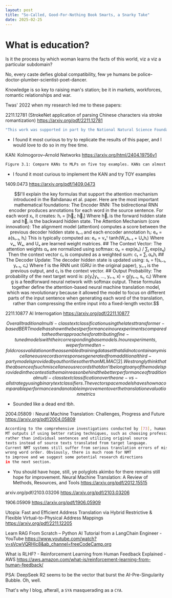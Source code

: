 ```yaml
---
layout: post
title: "So-Called, Good-For-Nothing Book Smarts, a Snarky Take"
date: 2025-02-25
---
```


# What is education?

Is it the process by which woman learns the facts of this world, viz a viz a particular subdomain?

No, every caste defies global compatibility, few ye humans be police-doctor-plumber-scientist-poet-dancer.

Knowledge is so key to raising man's station; be it in markets, workforces, romantic relationships and war.

Twas' 2022 when my research led me to these papers:

2211.12781 (StrokeNet application of parsing Chinese characters via stroke romantization)
https://arxiv.org/pdf/2211.12781

```sh
"This work was supported in part by the National Natural Science Foundation of China (Grant No.62206076) and Shenzhen College Stability Support Plan (Grant No. GXWD20220811173340003 and GXWD20220817123150002)."
```
* I found it most curious to try to replicate the results of this paper, and I would love to do so in my free time.


KAN: Kolmogorov–Arnold Networks
https://arxiv.org/html/2404.19756v1

```sh
Figure 3.1: Compare KANs to MLPs on five toy examples. KANs can almost saturate the fastest scaling law predicted by our theory  (α = 4), while MLPs scales slowly and plateau quickly.
```
* I found it most curious to implement the KAN and try TOY examples 

1409.0473
https://arxiv.org/pdf/1409.0473

```math
I'll explain the key formulas that support the attention mechanism introduced in the Bahdanau et al. paper. Here are the most important mathematical foundations:

The Encoder RNN:
The bidirectional RNN encoder produces annotations for each word in the source sentence. For each word xᵢ, it creates:

hᵢ = [h⃗ᵢ; h⃖ᵢ]

Where h⃗ᵢ is the forward hidden state and h⃖ᵢ is the backward hidden state.
The Attention Mechanism (core innovation):
The alignment model (attention) computes a score between the previous decoder hidden state sₜ₋₁ and each encoder annotation hᵢ:

eₜᵢ = a(sₜ₋₁, hᵢ)

This is typically computed as:
eₜᵢ = vₐᵀ tanh(Wₐsₜ₋₁ + Uₐhᵢ)

Where vₐ, Wₐ, and Uₐ are learned weight matrices.

## The Context Vector:
The attention weights αₜᵢ are normalized using softmax:

αₜᵢ = exp(eₜᵢ) / ∑ⱼ exp(eₜⱼ)

Then the context vector cₜ is computed as a weighted sum:

cₜ = ∑ᵢ αₜᵢhᵢ

## The Decoder Update:
The decoder hidden state is updated using:

sₜ = f(sₜ₋₁, yₜ₋₁, cₜ)

Where f is the RNN unit (GRU in the original paper), yₜ₋₁ is the previous output, and cₜ is the context vector.

## Output Probability:
The probability of the next target word is:

p(yₜ|y₁, ..., yₜ₋₁, x) = g(yₜ₋₁, sₜ, cₜ)

Where g is a feedforward neural network with softmax output.

These formulas together define the attention-based neural machine translation model, which was revolutionary because it allowed the model to focus on different parts of the input sentence when generating each word of the translation, rather than compressing the entire input into a fixed-length vector.
```

2211.10877 AI Interrogation
https://arxiv.org/pdf/2211.10877
```math 
Overall traditional multi-class text classification using the
latest transformer-based BERT model has shown the best performance in our experiments compared to the other approaches
for attributing fine-tuned models with their corresponding base
models. In our experiments, we performed ten-fold crossvalidation on the assembled training data set that did not
contain any miscellaneous records or responses generated from
additional third-party models provided by authorities other
than MLMAC [2]. We strongly think that the absence of such
miscellaneous records that don’t belong to any of the models
provided in the contest is the main reason behind the better
performance of traditional multi-class text classification over
the one-vs-all strategy using binary text classifiers. The vector
space models have shown a comparable performance and a
notable improvement over the translation evaluation metrics
```
* Sounded like a dead end tbh.

2004.05809 : Neural Machine Translation: Challenges, Progress and Future
https://arxiv.org/pdf/2004.05809
```sh
According to the comprehensive investigations conducted by [73], human translations are much preferred over
MT outputs if using better rating techniques, such as choosing professional translators as raters, evaluating documents
rather than individual sentences and utilizing original source
texts instead of source texts translated from target language.
Current NMT systems still suffer from serious translation errors of mistranslated words or named entities, omissions and
wrong word order. Obviously, there is much room for NMT
to improve and we suggest some potential research directions
in the next section.
```

* You should have hope, still, ye polyglots akimbo for there remains still hope for improvement.
Neural Machine Translation: A Review of Methods, Resources, and Tools
https://arxiv.org/pdf/2012.15515

arxiv.org/pdf/2103.03206
https://arxiv.org/pdf/2103.03206

1906.05909
https://arxiv.org/pdf/1906.05909

Utopia: Fast and Efficient Address Translation via Hybrid Restrictive & Flexible Virtual-to-Physical Address Mappings
https://arxiv.org/pdf/2211.12205


Learn RAG From Scratch – Python AI Tutorial from a LangChain Engineer - YouTube
https://www.youtube.com/watch?v=sVcwVQRHIc8&ab_channel=freeCodeCamp.org

What is RLHF? - Reinforcement Learning from Human Feedback Explained - AWS
https://aws.amazon.com/what-is/reinforcement-learning-from-human-feedback/



PSA: DeepSeek R2 seems to be the vector that burst the AI-Pre-Singularity Bubble. Oh, well.

That's why I blog, afterall, a `SYA` masquerading as a `CYA`.